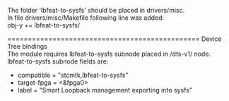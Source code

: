 The folder 'lbfeat-to-sysfs' should be placed in drivers/misc.  
In file drivers/misc/Makefile following line was added:  
obj-y += lbfeat-to-sysfs/ 

===============================================
Device Tree bindings  
The module requires lbfeat-to-sysfs subnode placed in /dts-v1/ node.  
lbfeat-to-sysfs subnode fields are:  
  * compatible = "stcmtk,lbfeat-to-sysfs"
  * target-fpga = <&fpga0>
  * label = "Smart Loopback management exporting into sysfs"
